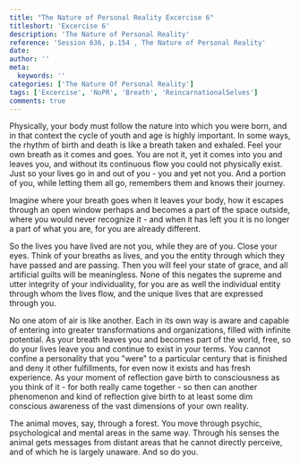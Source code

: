 ```yaml
---
title: "The Nature of Personal Reality Excercise 6"
titleshort: 'Excercise 6'
description: 'The Nature of Personal Reality'
reference: 'Session 636, p.154 , The Nature of Personal Reality'
date:
author: ''
meta:
  keywords: ''
categories: ['The Nature Of Personal Reality']
tags: ['Excercise', 'NoPR', 'Breath', 'ReincarnationalSelves']
comments: true
---
```

Physically, your body must follow the nature into which you were born, and in that context the cycle of youth and age is highly important. In some ways, the rhythm of birth and death is like a breath taken and exhaled. Feel your own breath as it comes and goes. You are not it, yet it comes into you and leaves you, and without its continuous flow you could not physically exist. Just so your lives go in and out of you - you and yet not you. And a portion of you, while letting them all go, remembers them and knows their journey.

Imagine where your breath goes when it leaves your body, how it escapes through an open window perhaps and becomes a part of the space outside, where you would never recognize it - and when it has left you it is no longer a part of what you are, for you are already different.

So the lives you have lived are not you, while they are of you. Close your eyes. Think of your breaths as lives, and you the entity through which they have passed and are passing. Then you will feel your state of grace, and all artificial guilts will be meaningless. None of this negates the supreme and utter integrity of your individuality, for you are as well the individual entity through whom the lives flow, and the unique lives that are expressed through you.

No one atom of air is like another. Each in its own way is aware and capable of entering into greater transformations and organizations, filled with infinite potential. As your breath leaves you and becomes part of the world, free, so do your lives leave you and continue to exist in your terms. You cannot confine a personality that you "were" to a particular century that is finished and deny it other fulfillments, for even now it exists and has fresh experience. As your moment of reflection gave birth to consciousness as you think of it - for both really came together - so then can another phenomenon and kind of reflection give birth to at least some dim conscious awareness of the vast dimensions of your own reality.

The animal moves, say, through a forest. You move through psychic, psychological and mental areas in the same way. Through his senses the animal gets messages from distant areas that he cannot directly perceive, and of which he is largely unaware. And so do you.
